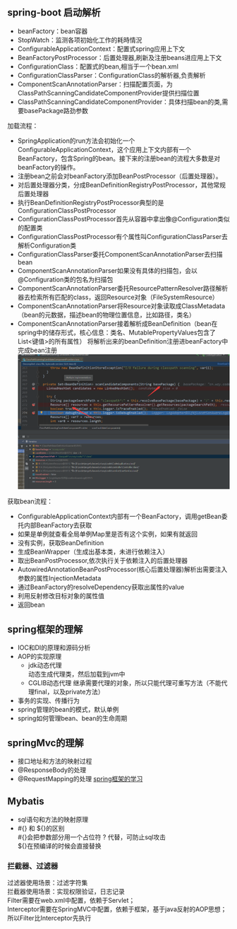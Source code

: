 ## spring-boot 启动解析
* beanFactory：bean容器
* StopWatch：监测各项初始化工作的耗時情況
* ConfigurableApplicationContext：配置式spring应用上下文
* BeanFactoryPostProcessor：后置处理器,刷新及注册beans进应用上下文
* ConfigurationClass：配置式的bean,相当于一个bean.xml
* ConfigurationClassParser：ConfigurationClass的解析器,负责解析
* ComponentScanAnnotationParser：扫描配置页面，为ClassPathScanningCandidateComponentProvider提供扫描位置
* ClassPathScanningCandidateComponentProvider：具体扫描bean的类,需要basePackage路劲参数

加载流程：  
* SpringApplication的run方法会初始化一个ConfigurableApplicationContext，这个应用上下文内部有一个BeanFactory，包含Spring的bean。接下来的注册bean的流程大多数是对beanFactory的操作。
* 注册bean之前会对beanFactory添加BeanPostProcessor（后置处理器）。
* 对后置处理器分类，分成BeanDefinitionRegistryPostProcessor，其他常规后置处理器
* 执行BeanDefinitionRegistryPostProcessor典型的是ConfigurationClassPostProcessor
* ConfigurationClassPostProcessor首先从容器中拿出像@Configuration类似的配置类
* ConfigurationClassPostProcessor有个属性叫ConfigurationClassParser去解析Configuration类
* ConfigurationClassParser委托ComponentScanAnnotationParser去扫描bean
* ComponentScanAnnotationParser如果没有具体的扫描包，会以@Configuration类的包名为扫描包
* ComponentScanAnnotationParser委托ResourcePatternResolver路径解析器去检索所有匹配的class，返回Resource对象（FileSystemResource）
* ComponentScanAnnotationParser将Resource对象读取成ClassMetadata（bean的元数据，描述bean的物理位置信息，比如路径，类名）
* ComponentScanAnnotationParser接着解析成BeanDefinition（bean在spring中的储存形式，核心信息：类名、MutablePropertyValues包含了List<键值>的所有属性）
将解析出来的beanDefinition注册进beanFactory中完成bean注册  
![scan](./imgs/1.png)  

获取bean流程：
* ConfigurableApplicationContext内部有一个BeanFactory，调用getBean委托内部BeanFactory去获取
* 如果是单例就查看全局单例Map里是否有这个实例，如果有就返回
* 没有实例，获取BeanDefinition
* 生成BeanWrapper（生成出基本类，未进行依赖注入）
* 取出BeanPostProcessor,依次执行关于依赖注入的后置处理器
* AutowiredAnnotationBeanPostProcessor(核心后置处理器)解析出需要注入参数的属性InjectionMetadata
* 通过BeanFactory的resolveDependency获取出属性的value
* 利用反射修改目标对象的属性值
* 返回bean
## spring框架的理解
* IOC和DI的原理和源码分析
* AOP的实现原理  
    * jdk动态代理  
    动态生成代理类，然后加载到jvm中
    * CGLIB动态代理
    继承需要代理的对象，所以只能代理可重写方法（不能代理final，以及private方法）
* 事务的实现、传播行为
* spring管理的bean的模式，默认单例
* spring如何管理bean、bean的生命周期
## springMvc的理解
* 接口地址和方法的映射过程
* @ResponseBody的处理
* @RequestMapping的处理
[spring框架的学习](https://github.com/1510460325/springframework/blob/master/README.md)
## Mybatis
* sql语句和方法的映射原理
* \#{} 和 \${}的区别  
\#{}会把参数部分用一个占位符 ? 代替，可防止sql攻击  
\${}在预编译的时候会直接替换
### 拦截器、过滤器
过滤器使用场景：过滤字符集  
拦截器使用场景：实现权限验证，日志记录  
Filter需要在web.xml中配置，依赖于Servlet；  
Interceptor需要在SpringMVC中配置，依赖于框架，基于java反射的AOP思想；  
所以Filter比Interceptor先执行  